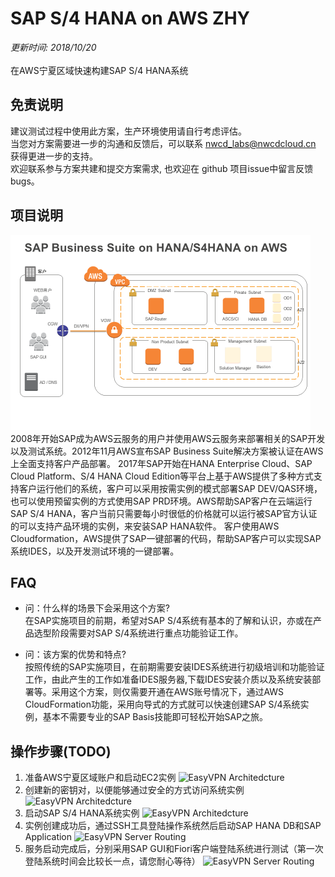 # SAP S/4 HANA on AWS ZHY
*更新时间: 2018/10/20*
<br>
<br>
在AWS宁夏区域快速构建SAP S/4 HANA系统

## 免责说明
建议测试过程中使用此方案，生产环境使用请自行考虑评估。<br>
当您对方案需要进一步的沟通和反馈后，可以联系 nwcd_labs@nwcdcloud.cn 获得更进一步的支持。<br>
欢迎联系参与方案共建和提交方案需求, 也欢迎在 github 项目issue中留言反馈bugs。

## 项目说明
![EasyVPN Architedcture](/SAPonAWS.png)
2008年开始SAP成为AWS云服务的用户并使用AWS云服务来部署相关的SAP开发以及测试系统。2012年11月AWS宣布SAP Business Suite解决方案被认证在AWS上全面支持客户产品部署。 2017年SAP开始在HANA Enterprise Cloud、SAP Cloud Platform、S/4 HANA Cloud Edition等平台上基于AWS提供了多种方式支持客户运行他们的系统，客户可以采用按需实例的模式部署SAP DEV/QAS环境，也可以使用预留实例的方式使用SAP PRD环境。AWS帮助SAP客户在云端运行SAP S/4 HANA，客户当前只需要每小时很低的价格就可以运行被SAP官方认证的可以支持产品环境的实例，来安装SAP HANA软件。
客户使用AWS Cloudformation，AWS提供了SAP一键部署的代码，帮助SAP客户可以实现SAP系统IDES，以及开发测试环境的一键部署。
<br>



## FAQ
- 问：什么样的场景下会采用这个方案?<br>
在SAP实施项目的前期，希望对SAP S/4系统有基本的了解和认识，亦或在产品选型阶段需要对SAP S/4系统进行重点功能验证工作。

- 问：该方案的优势和特点? <br>
按照传统的SAP实施项目，在前期需要安装IDES系统进行初级培训和功能验证工作，由此产生的工作如准备IDES服务器,下载IDES安装介质以及系统安装部署等。采用这个方案，则仅需要开通在AWS账号情况下，通过AWS CloudFormation功能，采用向导式的方式就可以快速创建SAP S/4系统实例，基本不需要专业的SAP Basis技能即可轻松开始SAP之旅。

## 操作步骤(TODO)
1.	准备AWS宁夏区域账户和启动EC2实例
![EasyVPN Architedcture](images/EC2.png)
2.	创建新的密钥对，以便能够通过安全的方式访问系统实例
![EasyVPN Architedcture](images/Keypair.png)
3.	启动SAP S/4 HANA系统实例
![EasyVPN Architedcture](images/Cloudformation.png)
4.	实例创建成功后，通过SSH工具登陆操作系统然后启动SAP HANA DB和SAP Application
![EasyVPN Server Routing](images/Startsap.png)
5.	服务启动完成后，分别采用SAP GUI和Fiori客户端登陆系统进行测试（第一次登陆系统时间会比较长一点，请您耐心等待）
![EasyVPN Server Routing](images/SAPGUI.png)
